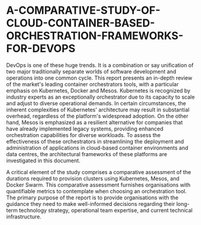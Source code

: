 # A-COMPARATIVE-STUDY-OF-CLOUD-CONTAINER-BASED-ORCHESTRATION-FRAMEWORKS-FOR-DEVOPS

DevOps is one of these huge trends. It is a combination or say unification of two major traditionally separate worlds of software development and operations into one common cycle. This report presents an in-depth review of the market's leading container orchestrators tools, with a particular emphasis on Kubernetes, Docker and Mesos. Kubernetes is recognized by industry experts as an exceptionally  orchestrator due to its capacity to scale and adjust to diverse operational demands. In certain circumstances, the inherent complexities of Kubernetes' architecture may result in substantial overhead, regardless of the platform's widespread adoption. On the other hand, Mesos is emphasized as a resilient alternative for companies that have already implemented legacy systems, providing enhanced orchestration capabilities for diverse workloads. To assess the effectiveness of these orchestrators in streamlining the deployment and administration of applications in cloud-based container environments and data centres, the architectural frameworks of these platforms are investigated in this document.

A critical element of the study comprises a comparative assessment of the durations required to provision clusters using Kubernetes, Mesos, and Docker Swarm. This comparative assessment furnishes organisations with quantifiable metrics to contemplate when choosing an orchestration tool. The primary purpose of the report is to provide organisations with the guidance they need to make well-informed decisions regarding their long-term technology strategy, operational team expertise, and current technical infrastructure.
